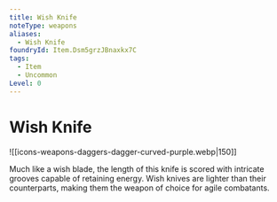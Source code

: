 ```yaml
---
title: Wish Knife
noteType: weapons
aliases:
  - Wish Knife
foundryId: Item.Dsm5grzJBnaxkx7C
tags:
  - Item
  - Uncommon
Level: 0
---
```


# Wish Knife
![[icons-weapons-daggers-dagger-curved-purple.webp|150]]

Much like a wish blade, the length of this knife is scored with intricate grooves capable of retaining energy. Wish knives are lighter than their counterparts, making them the weapon of choice for agile combatants.
